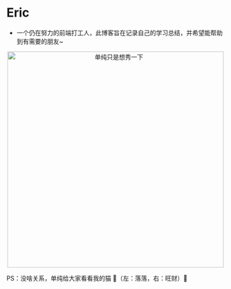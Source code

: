 # Eric

- 一个仍在努力的前端打工人，此博客旨在记录自己的学习总结，并希望能帮助到有需要的朋友~

<div align=center>
  <img alt='单纯只是想秀一下' src="/assets/cute.png" width="500" height="500" />
</div>

PS：没啥关系，单纯给大家看看我的猫 🤪（左：落落，右：旺财）🤪
